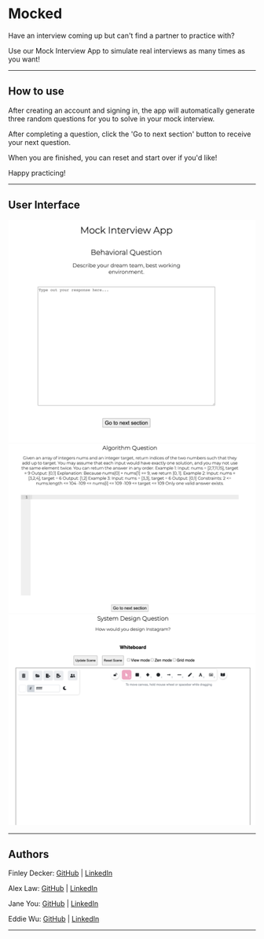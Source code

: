 # Mocked

Have an interview coming up but can't find a partner to practice with?

Use our Mock Interview App to simulate real interviews as many times as you
want!

<hr>

## How to use

After creating an account and signing in, the app will automatically generate
three random questions for you to solve in your mock interview.

After completing a question, click the 'Go to next section' button to receive
your next question.

When you are finished, you can reset and start over if you'd like!

Happy practicing!

<hr>

## User Interface

<img src='./src/assets/screen1.png'>
<img src='./src/assets/screen2.png'>
<img src='./src/assets/screen3.png'>

<hr>

## Authors

Finley Decker: [GitHub](https://github.com/finleydecker) |
[LinkedIn](https://www.linkedin.com/in/finleydecker/)

Alex Law: [GitHub](https://github.com/alexlaw528) |
[LinkedIn](https://www.linkedin.com/in/alexlaw528/)

Jane You: [GitHub](https://github.com/janeyou94) |
[LinkedIn](https://www.linkedin.com/in/janeyou-pharmd-bcacp/)

Eddie Wu: [GitHub](https://github.com/edi-wu) |
[LinkedIn](https://www.linkedin.com/in/edi-wu/)

<hr>
